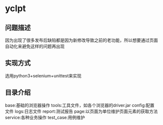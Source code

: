 # yclpt
## 问题描述
因为出现了很多发布后缺陷都是因为新修改导致之前的老功能，所以想要通过页面自动化来避免这样的问题再出现
## 实现方式
选用python3+selenium+unittest来实现
## 目录介绍
base:基础的浏览器操作
tools:工具文件，如各个浏览器的driver.jar
config:配置文件
logs:日志文件
report:测试报告
page:以页面为单位维护页面元素的获取方法
service:各种业务操作
test_case:用例维护


